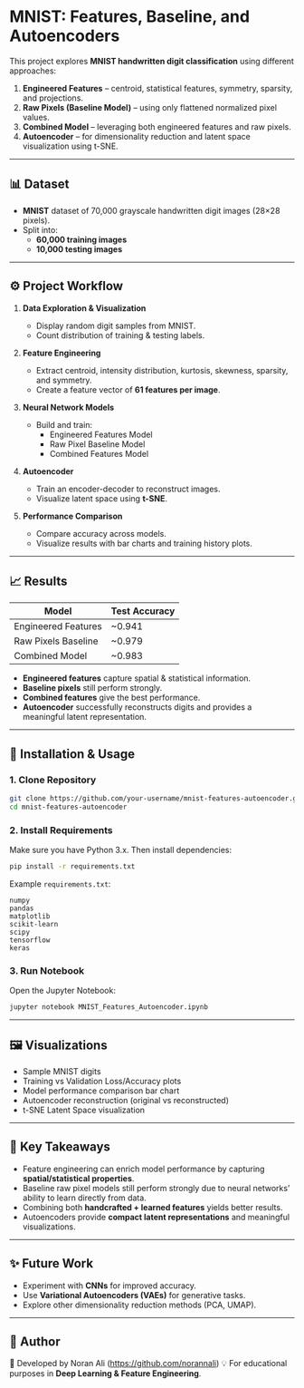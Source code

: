 # MNIST: Features, Baseline, and Autoencoders

This project explores **MNIST handwritten digit classification** using different approaches:

1. **Engineered Features** – centroid, statistical features, symmetry, sparsity, and projections.  
2. **Raw Pixels (Baseline Model)** – using only flattened normalized pixel values.  
3. **Combined Model** – leveraging both engineered features and raw pixels.  
4. **Autoencoder** – for dimensionality reduction and latent space visualization using t-SNE.

---

## 📊 Dataset
- **MNIST** dataset of 70,000 grayscale handwritten digit images (28×28 pixels).  
- Split into:
  - **60,000 training images**
  - **10,000 testing images**

---

## ⚙️ Project Workflow
1. **Data Exploration & Visualization**  
   - Display random digit samples from MNIST.  
   - Count distribution of training & testing labels.  

2. **Feature Engineering**  
   - Extract centroid, intensity distribution, kurtosis, skewness, sparsity, and symmetry.  
   - Create a feature vector of **61 features per image**.

3. **Neural Network Models**  
   - Build and train:
     - Engineered Features Model  
     - Raw Pixel Baseline Model  
     - Combined Features Model  

4. **Autoencoder**  
   - Train an encoder-decoder to reconstruct images.  
   - Visualize latent space using **t-SNE**.

5. **Performance Comparison**  
   - Compare accuracy across models.  
   - Visualize results with bar charts and training history plots.

---

## 📈 Results

| Model                | Test Accuracy |
|-----------------------|---------------|
| Engineered Features   | ~0.941         |
| Raw Pixels Baseline   | ~0.979         |
| Combined Model        | ~0.983        |

- **Engineered features** capture spatial & statistical information.  
- **Baseline pixels** still perform strongly.  
- **Combined features** give the best performance.  
- **Autoencoder** successfully reconstructs digits and provides a meaningful latent representation.

---

## 🚀 Installation & Usage

### 1. Clone Repository
```bash
git clone https://github.com/your-username/mnist-features-autoencoder.git
cd mnist-features-autoencoder
````

### 2. Install Requirements

Make sure you have Python 3.x. Then install dependencies:

```bash
pip install -r requirements.txt
```

Example `requirements.txt`:

```
numpy
pandas
matplotlib
scikit-learn
scipy
tensorflow
keras
```

### 3. Run Notebook

Open the Jupyter Notebook:

```bash
jupyter notebook MNIST_Features_Autoencoder.ipynb
```

---

## 🖼️ Visualizations

* Sample MNIST digits
* Training vs Validation Loss/Accuracy plots
* Model performance comparison bar chart
* Autoencoder reconstruction (original vs reconstructed)
* t-SNE Latent Space visualization

---

## 📌 Key Takeaways

* Feature engineering can enrich model performance by capturing **spatial/statistical properties**.
* Baseline raw pixel models still perform strongly due to neural networks’ ability to learn directly from data.
* Combining both **handcrafted + learned features** yields better results.
* Autoencoders provide **compact latent representations** and meaningful visualizations.

---

## ✨ Future Work

* Experiment with **CNNs** for improved accuracy.
* Use **Variational Autoencoders (VAEs)** for generative tasks.
* Explore other dimensionality reduction methods (PCA, UMAP).

---

## 📝 Author

👤 Developed by Noran Ali (https://github.com/norannali)
💡 For educational purposes in **Deep Learning & Feature Engineering**.
